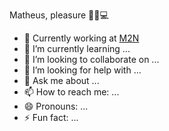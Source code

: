 Matheus, pleasure 🖖🏻💻

- 🔭 Currently working at <a href="http://www.m2n.com.br">M2N</a>
- 🌱 I’m currently learning ...
- 👯 I’m looking to collaborate on ...
- 🤔 I’m looking for help with ...
- 💬 Ask me about ...
- 📫 How to reach me: ...
- 😄 Pronouns: ...
- ⚡ Fun fact: ...

